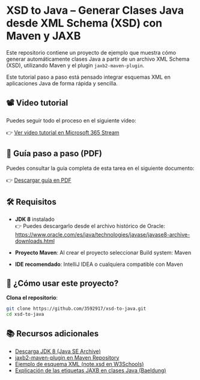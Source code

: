 # XSD to Java – Generar Clases Java desde XML Schema (XSD) con Maven y JAXB

Este repositorio contiene un proyecto de ejemplo que muestra cómo generar automáticamente clases Java a partir de un archivo XML Schema (XSD), utilizando Maven y el plugin `jaxb2-maven-plugin`.

Este tutorial paso a paso está pensado integrar esquemas XML en aplicaciones Java de forma rápida y sencilla.


## 📽️ Video tutorial

Puedes seguir todo el proceso en el siguiente vídeo:

👉 [Ver video tutorial en Microsoft 365 Stream](https://aula21-my.sharepoint.com/:v:/g/personal/3592917_alu365_murciaeduca_es/ETv8KHfcMKhKoaG7e1p8-AYBNY6ZRFwHWzFSL2PPXnXgrg?e=Ghnthm)

## 📄 Guía paso a paso (PDF)

Puedes consultar la guía completa de esta tarea en el siguiente documento:

👉 [Descargar guía en PDF](./sanchez_guirado_raquel_tarea06.pdf)

## 🛠️ Requisitos

- **JDK 8** instalado  
  👉 Puedes descargarlo desde el archivo histórico de Oracle:  
  https://www.oracle.com/es/java/technologies/javase/javase8-archive-downloads.html

- **Proyecto Maven**: Al crear el proyecto seleccionar Build system: Maven

- **IDE recomendado**: IntelliJ IDEA o cualquiera compatible con Maven

## 🚀 ¿Cómo usar este proyecto?

**Clona el repositorio**:

   ```bash
   git clone https://github.com/3592917/xsd-to-java.git
   cd xsd-to-java
  ```

## 📚 Recursos adicionales

- [Descarga JDK 8 (Java SE Archive)](https://www.oracle.com/es/java/technologies/javase/javase8-archive-downloads.html)
- [jaxb2-maven-plugin en Maven Repository](https://mvnrepository.com/artifact/org.codehaus.mojo/jaxb2-maven-plugin)
- [Ejemplo de esquema XML (note.xsd en W3Schools)](https://www.w3schools.com/xml/note.xsd)
- [Explicación de las etiquetas JAXB en clases Java (Baeldung)](https://www.baeldung.com/jaxb)

